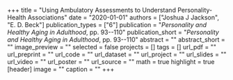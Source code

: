+++
title = "Using Ambulatory Assessments to Understand Personality-Health Associations"
date = "2020-01-01"
authors = ["Joshua J Jackson", "E. D. Beck"]
publication_types = ["6"]
publication = "_Personality and Healthy Aging in Adulthood_, pp. 93--110"
publication_short = "_Personality and Healthy Aging in Adulthood_, pp. 93--110"
abstract = ""
abstract_short = ""
image_preview = ""
selected = false
projects = []
tags = []
url_pdf = ""
url_preprint = ""
url_code = ""
url_dataset = ""
url_project = ""
url_slides = ""
url_video = ""
url_poster = ""
url_source = ""
math = true
highlight = true
[header]
image = ""
caption = ""
+++
